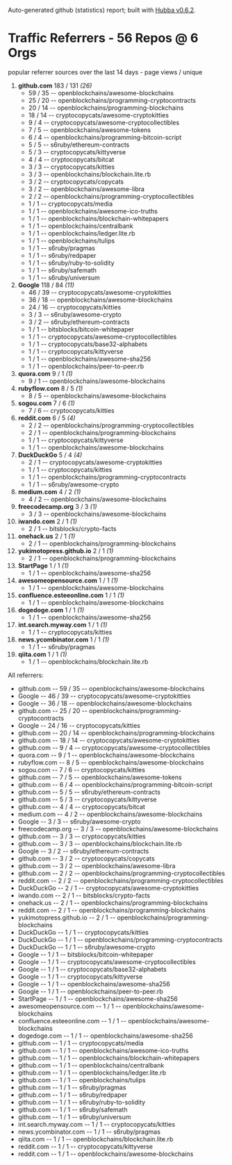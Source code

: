 Auto-generated github (statistics) report;
built with [Hubba v0.6.2](https://github.com/rubycoco/git/tree/master/hubba).


# Traffic Referrers - 56 Repos @ 6 Orgs

popular referrer sources over the last 14 days - page views / unique

1. **github.com** 183 / 131  _(26)_
    - 59 / 35 -- openblockchains/awesome-blockchains
    - 25 / 20 -- openblockchains/programming-cryptocontracts
    - 20 / 14 -- openblockchains/programming-blockchains
    - 18 / 14 -- cryptocopycats/awesome-cryptokitties
    - 9 / 4 -- cryptocopycats/awesome-cryptocollectibles
    - 7 / 5 -- openblockchains/awesome-tokens
    - 6 / 4 -- openblockchains/programming-bitcoin-script
    - 5 / 5 -- s6ruby/ethereum-contracts
    - 5 / 3 -- cryptocopycats/kittyverse
    - 4 / 4 -- cryptocopycats/bitcat
    - 3 / 3 -- cryptocopycats/kitties
    - 3 / 3 -- openblockchains/blockchain.lite.rb
    - 3 / 2 -- cryptocopycats/copycats
    - 3 / 2 -- openblockchains/awesome-libra
    - 2 / 2 -- openblockchains/programming-cryptocollectibles
    - 1 / 1 -- cryptocopycats/media
    - 1 / 1 -- openblockchains/awesome-ico-truths
    - 1 / 1 -- openblockchains/blockchain-whitepapers
    - 1 / 1 -- openblockchains/centralbank
    - 1 / 1 -- openblockchains/ledger.lite.rb
    - 1 / 1 -- openblockchains/tulips
    - 1 / 1 -- s6ruby/pragmas
    - 1 / 1 -- s6ruby/redpaper
    - 1 / 1 -- s6ruby/ruby-to-solidity
    - 1 / 1 -- s6ruby/safemath
    - 1 / 1 -- s6ruby/universum
2. **Google** 118 / 84  _(11)_
    - 46 / 39 -- cryptocopycats/awesome-cryptokitties
    - 36 / 18 -- openblockchains/awesome-blockchains
    - 24 / 16 -- cryptocopycats/kitties
    - 3 / 3 -- s6ruby/awesome-crypto
    - 3 / 2 -- s6ruby/ethereum-contracts
    - 1 / 1 -- bitsblocks/bitcoin-whitepaper
    - 1 / 1 -- cryptocopycats/awesome-cryptocollectibles
    - 1 / 1 -- cryptocopycats/base32-alphabets
    - 1 / 1 -- cryptocopycats/kittyverse
    - 1 / 1 -- openblockchains/awesome-sha256
    - 1 / 1 -- openblockchains/peer-to-peer.rb
3. **quora.com** 9 / 1  _(1)_
    - 9 / 1 -- openblockchains/awesome-blockchains
4. **rubyflow.com** 8 / 5  _(1)_
    - 8 / 5 -- openblockchains/awesome-blockchains
5. **sogou.com** 7 / 6  _(1)_
    - 7 / 6 -- cryptocopycats/kitties
6. **reddit.com** 6 / 5  _(4)_
    - 2 / 2 -- openblockchains/programming-cryptocollectibles
    - 2 / 1 -- openblockchains/programming-blockchains
    - 1 / 1 -- cryptocopycats/kittyverse
    - 1 / 1 -- openblockchains/awesome-blockchains
7. **DuckDuckGo** 5 / 4  _(4)_
    - 2 / 1 -- cryptocopycats/awesome-cryptokitties
    - 1 / 1 -- cryptocopycats/kitties
    - 1 / 1 -- openblockchains/programming-cryptocontracts
    - 1 / 1 -- s6ruby/awesome-crypto
8. **medium.com** 4 / 2  _(1)_
    - 4 / 2 -- openblockchains/awesome-blockchains
9. **freecodecamp.org** 3 / 3  _(1)_
    - 3 / 3 -- openblockchains/awesome-blockchains
10. **iwando.com** 2 / 1  _(1)_
    - 2 / 1 -- bitsblocks/crypto-facts
11. **onehack.us** 2 / 1  _(1)_
    - 2 / 1 -- openblockchains/programming-blockchains
12. **yukimotopress.github.io** 2 / 1  _(1)_
    - 2 / 1 -- openblockchains/programming-blockchains
13. **StartPage** 1 / 1  _(1)_
    - 1 / 1 -- openblockchains/awesome-sha256
14. **awesomeopensource.com** 1 / 1  _(1)_
    - 1 / 1 -- openblockchains/awesome-blockchains
15. **confluence.esteeonline.com** 1 / 1  _(1)_
    - 1 / 1 -- openblockchains/awesome-blockchains
16. **dogedoge.com** 1 / 1  _(1)_
    - 1 / 1 -- openblockchains/awesome-sha256
17. **int.search.myway.com** 1 / 1  _(1)_
    - 1 / 1 -- cryptocopycats/kitties
18. **news.ycombinator.com** 1 / 1  _(1)_
    - 1 / 1 -- s6ruby/pragmas
19. **qiita.com** 1 / 1  _(1)_
    - 1 / 1 -- openblockchains/blockchain.lite.rb
<!-- break -->


All referrers:

- github.com -- 59 / 35 -- openblockchains/awesome-blockchains
- Google -- 46 / 39 -- cryptocopycats/awesome-cryptokitties
- Google -- 36 / 18 -- openblockchains/awesome-blockchains
- github.com -- 25 / 20 -- openblockchains/programming-cryptocontracts
- Google -- 24 / 16 -- cryptocopycats/kitties
- github.com -- 20 / 14 -- openblockchains/programming-blockchains
- github.com -- 18 / 14 -- cryptocopycats/awesome-cryptokitties
- github.com -- 9 / 4 -- cryptocopycats/awesome-cryptocollectibles
- quora.com -- 9 / 1 -- openblockchains/awesome-blockchains
- rubyflow.com -- 8 / 5 -- openblockchains/awesome-blockchains
- sogou.com -- 7 / 6 -- cryptocopycats/kitties
- github.com -- 7 / 5 -- openblockchains/awesome-tokens
- github.com -- 6 / 4 -- openblockchains/programming-bitcoin-script
- github.com -- 5 / 5 -- s6ruby/ethereum-contracts
- github.com -- 5 / 3 -- cryptocopycats/kittyverse
- github.com -- 4 / 4 -- cryptocopycats/bitcat
- medium.com -- 4 / 2 -- openblockchains/awesome-blockchains
- Google -- 3 / 3 -- s6ruby/awesome-crypto
- freecodecamp.org -- 3 / 3 -- openblockchains/awesome-blockchains
- github.com -- 3 / 3 -- cryptocopycats/kitties
- github.com -- 3 / 3 -- openblockchains/blockchain.lite.rb
- Google -- 3 / 2 -- s6ruby/ethereum-contracts
- github.com -- 3 / 2 -- cryptocopycats/copycats
- github.com -- 3 / 2 -- openblockchains/awesome-libra
- github.com -- 2 / 2 -- openblockchains/programming-cryptocollectibles
- reddit.com -- 2 / 2 -- openblockchains/programming-cryptocollectibles
- DuckDuckGo -- 2 / 1 -- cryptocopycats/awesome-cryptokitties
- iwando.com -- 2 / 1 -- bitsblocks/crypto-facts
- onehack.us -- 2 / 1 -- openblockchains/programming-blockchains
- reddit.com -- 2 / 1 -- openblockchains/programming-blockchains
- yukimotopress.github.io -- 2 / 1 -- openblockchains/programming-blockchains
- DuckDuckGo -- 1 / 1 -- cryptocopycats/kitties
- DuckDuckGo -- 1 / 1 -- openblockchains/programming-cryptocontracts
- DuckDuckGo -- 1 / 1 -- s6ruby/awesome-crypto
- Google -- 1 / 1 -- bitsblocks/bitcoin-whitepaper
- Google -- 1 / 1 -- cryptocopycats/awesome-cryptocollectibles
- Google -- 1 / 1 -- cryptocopycats/base32-alphabets
- Google -- 1 / 1 -- cryptocopycats/kittyverse
- Google -- 1 / 1 -- openblockchains/awesome-sha256
- Google -- 1 / 1 -- openblockchains/peer-to-peer.rb
- StartPage -- 1 / 1 -- openblockchains/awesome-sha256
- awesomeopensource.com -- 1 / 1 -- openblockchains/awesome-blockchains
- confluence.esteeonline.com -- 1 / 1 -- openblockchains/awesome-blockchains
- dogedoge.com -- 1 / 1 -- openblockchains/awesome-sha256
- github.com -- 1 / 1 -- cryptocopycats/media
- github.com -- 1 / 1 -- openblockchains/awesome-ico-truths
- github.com -- 1 / 1 -- openblockchains/blockchain-whitepapers
- github.com -- 1 / 1 -- openblockchains/centralbank
- github.com -- 1 / 1 -- openblockchains/ledger.lite.rb
- github.com -- 1 / 1 -- openblockchains/tulips
- github.com -- 1 / 1 -- s6ruby/pragmas
- github.com -- 1 / 1 -- s6ruby/redpaper
- github.com -- 1 / 1 -- s6ruby/ruby-to-solidity
- github.com -- 1 / 1 -- s6ruby/safemath
- github.com -- 1 / 1 -- s6ruby/universum
- int.search.myway.com -- 1 / 1 -- cryptocopycats/kitties
- news.ycombinator.com -- 1 / 1 -- s6ruby/pragmas
- qiita.com -- 1 / 1 -- openblockchains/blockchain.lite.rb
- reddit.com -- 1 / 1 -- cryptocopycats/kittyverse
- reddit.com -- 1 / 1 -- openblockchains/awesome-blockchains
<!-- break -->


